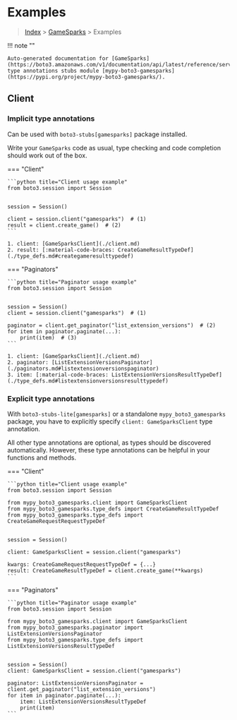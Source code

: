 # Examples

> [Index](../README.md) > [GameSparks](./README.md) > Examples

!!! note ""

    Auto-generated documentation for [GameSparks](https://boto3.amazonaws.com/v1/documentation/api/latest/reference/services/gamesparks.html#GameSparks)
    type annotations stubs module [mypy-boto3-gamesparks](https://pypi.org/project/mypy-boto3-gamesparks/).

## Client

### Implicit type annotations

Can be used with `boto3-stubs[gamesparks]` package installed.

Write your `GameSparks` code as usual,
type checking and code completion should work out of the box.


=== "Client"

    ```python title="Client usage example"
    from boto3.session import Session


    session = Session()

    client = session.client("gamesparks")  # (1)
    result = client.create_game()  # (2)
    ```

    1. client: [GameSparksClient](./client.md)
    2. result: [:material-code-braces: CreateGameResultTypeDef](./type_defs.md#creategameresulttypedef) 



=== "Paginators"

    ```python title="Paginator usage example"
    from boto3.session import Session


    session = Session()
    client = session.client("gamesparks")  # (1)

    paginator = client.get_paginator("list_extension_versions")  # (2)
    for item in paginator.paginate(...):
        print(item)  # (3)
    ```

    1. client: [GameSparksClient](./client.md)
    2. paginator: [ListExtensionVersionsPaginator](./paginators.md#listextensionversionspaginator)
    3. item: [:material-code-braces: ListExtensionVersionsResultTypeDef](./type_defs.md#listextensionversionsresulttypedef) 




### Explicit type annotations

With `boto3-stubs-lite[gamesparks]`
or a standalone `mypy_boto3_gamesparks` package, you have to explicitly specify `client: GameSparksClient` type annotation.

All other type annotations are optional, as types should be discovered automatically.
However, these type annotations can be helpful in your functions and methods.


=== "Client"

    ```python title="Client usage example"
    from boto3.session import Session

    from mypy_boto3_gamesparks.client import GameSparksClient
    from mypy_boto3_gamesparks.type_defs import CreateGameResultTypeDef
    from mypy_boto3_gamesparks.type_defs import CreateGameRequestRequestTypeDef


    session = Session()

    client: GameSparksClient = session.client("gamesparks")

    kwargs: CreateGameRequestRequestTypeDef = {...}
    result: CreateGameResultTypeDef = client.create_game(**kwargs)
    ```



=== "Paginators"

    ```python title="Paginator usage example"
    from boto3.session import Session

    from mypy_boto3_gamesparks.client import GameSparksClient
    from mypy_boto3_gamesparks.paginator import ListExtensionVersionsPaginator
    from mypy_boto3_gamesparks.type_defs import ListExtensionVersionsResultTypeDef


    session = Session()
    client: GameSparksClient = session.client("gamesparks")

    paginator: ListExtensionVersionsPaginator = client.get_paginator("list_extension_versions")
    for item in paginator.paginate(...):
        item: ListExtensionVersionsResultTypeDef
        print(item)
    ```




